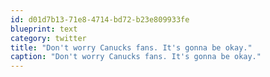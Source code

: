 ```yaml
---
id: d01d7b13-71e8-4714-bd72-b23e809933fe
blueprint: text
category: twitter
title: "Don't worry Canucks fans. It's gonna be okay."
caption: "Don't worry Canucks fans. It's gonna be okay."
---
```

